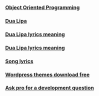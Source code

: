 
### [Object Oriented Programming](https://askto.pro/question/what-object-oriented-programming-environment-to-choose/)
### [Dua Lipa](https://showmelyrics.com/artist/dua-lipa)
### [Dua Lipa lyrics meaning](https://showmelyrics.com/lyrics/dua-lipa-future-nostalgia)


### [Dua Lipa lyrics meaning](http://www.marstruct-vi.com/feedback.aspx?page=showmelyrics.com/artist/dua-lipa)
### [Song lyrics](http://www.marstruct-vi.com/feedback.aspx?page=showmelyrics.com)
### [Wordpress themes download free](http://www.marstruct-vi.com/feedback.aspx?page=likeaprothemes.com)
### [Ask pro for a development question](http://www.marstruct-vi.com/feedback.aspx?page=askto.pro)

